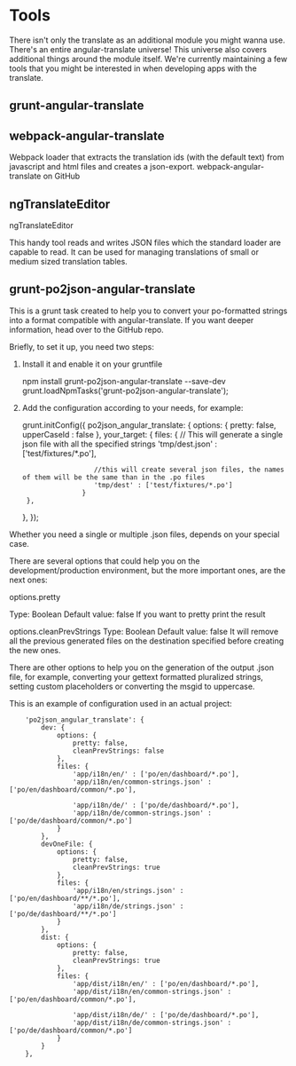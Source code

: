 # Tools

There isn't only the translate as an additional module you might wanna use. There's an entire angular-translate universe! This universe also covers additional things around the module itself. We're currently maintaining a few tools that you might be interested in when developing apps with the translate.

## grunt-angular-translate

## webpack-angular-translate

Webpack loader that extracts the translation ids (with the default text) from javascript and html files and creates a json-export. webpack-angular-translate on GitHub

## ngTranslateEditor

ngTranslateEditor

This handy tool reads and writes JSON files which the standard loader are capable to read. It can be used for managing translations of small or medium sized translation tables.

## grunt-po2json-angular-translate

This is a grunt task created to help you to convert your po-formatted strings into a format compatible with angular-translate. If you want deeper information, head over to the GitHub repo.

Briefly, to set it up, you need two steps:

1) Install it and enable it on your gruntfile

	npm install grunt-po2json-angular-translate --save-dev
	grunt.loadNpmTasks('grunt-po2json-angular-translate');

2) Add the configuration according to your needs, for example:

	grunt.initConfig({
	  po2json_angular_translate: {
	  options: {
	     pretty: false,
	     upperCaseId : false
	    },
	    your_target: {
	                 files: {
	                     // This will generate a single json file with all the specified strings
	                     'tmp/dest.json' : ['test/fixtures/*.po'],
	
	                     //this will create several json files, the names of them will be the same than in the .po files
	                     'tmp/dest' : ['test/fixtures/*.po']
	                  }
	    },
	  },
	});

Whether you need a single or multiple .json files, depends on your special case.

There are several options that could help you on the development/production environment, but the more important ones, are the next ones:

options.pretty

Type: Boolean Default value: false If you want to pretty print the result

options.cleanPrevStrings
Type: Boolean Default value: false It will remove all the previous generated files on the destination specified before creating the new ones.

There are other options to help you on the generation of the output .json file, for example, converting your gettext formatted pluralized strings, setting custom placeholders or converting the msgid to uppercase.

This is an example of configuration used in an actual project:

        'po2json_angular_translate': {
            dev: {
                options: {
                    pretty: false,
                    cleanPrevStrings: false
                },
                files: {
                    'app/i18n/en/' : ['po/en/dashboard/*.po'],
                    'app/i18n/en/common-strings.json' : ['po/en/dashboard/common/*.po'],

                    'app/i18n/de/' : ['po/de/dashboard/*.po'],
                    'app/i18n/de/common-strings.json' : ['po/de/dashboard/common/*.po']
                }
            },
            devOneFile: {
                options: {
                    pretty: false,
                    cleanPrevStrings: true
                },
                files: {
                    'app/i18n/en/strings.json' : ['po/en/dashboard/**/*.po'],
                    'app/i18n/de/strings.json' : ['po/de/dashboard/**/*.po']
                }
            },
            dist: {
                options: {
                    pretty: false,
                    cleanPrevStrings: true
                },
                files: {
                    'app/dist/i18n/en/' : ['po/en/dashboard/*.po'],
                    'app/dist/i18n/en/common-strings.json' : ['po/en/dashboard/common/*.po'],

                    'app/dist/i18n/de/' : ['po/de/dashboard/*.po'],
                    'app/dist/i18n/de/common-strings.json' : ['po/de/dashboard/common/*.po']
                }
            }
        },

